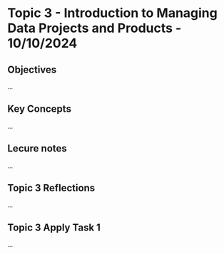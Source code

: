 # Topic 3 - Introduction to Managing Data Projects and Products - 10/10/2024

## Objectives
...

## Key Concepts
...
  
## Lecure notes
...

## Topic 3 Reflections
...

## Topic 3 Apply Task 1
...

